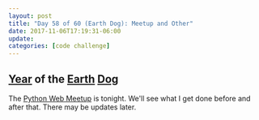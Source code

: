 ```yaml
---
layout: post
title: "Day 58 of 60 (Earth Dog): Meetup and Other"
date: 2017-11-06T17:19:31-06:00
update: 
categories: [code challenge]
---
```

## [Year](https://en.wikipedia.org/wiki/Chinese_zodiac#Years) of the [Earth](https://en.wikipedia.org/wiki/Earth_(Wu_Xing)) [Dog](https://en.wikipedia.org/wiki/Dog_(zodiac))
The [Python Web Meetup](https://www.meetup.com/python-web-houston/events/242131700/) is tonight. We'll see what I get done before and after that. There may be updates later.

<!-- I'll start back at [Three Strikes and Refactor](http://www.obeythetestinggoat.com/book/chapter_post_and_database.html#_three_strikes_and_refactor) tomorrow.

 -->